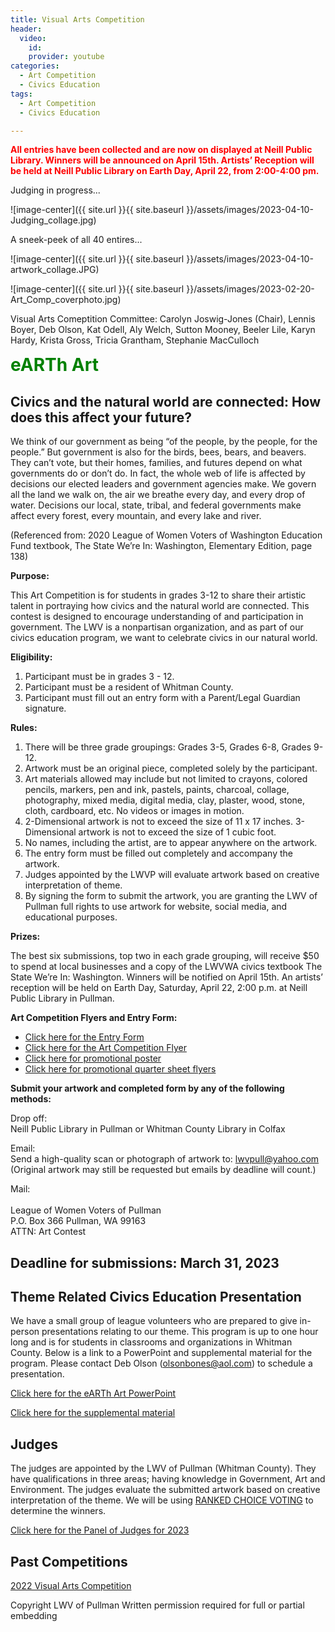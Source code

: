 ```yaml
---
title: Visual Arts Competition
header:
  video:
    id:
    provider: youtube
categories:
  - Art Competition
  - Civics Education
tags:
  - Art Competition
  - Civics Education

---
```

<span style="color:red; font-size:1em;"> **All entries have been collected and are now on displayed at Neill Public Library.  Winners will be announced on April 15th.  Artists’ Reception will be held at Neill Public Library on Earth Day, April 22, from 2:00-4:00 pm.** </span>

Judging in progress...

![image-center]({{ site.url }}{{ site.baseurl }}/assets/images/2023-04-10-Judging_collage.jpg)

A sneek-peek of all 40 entires...

![image-center]({{ site.url }}{{ site.baseurl }}/assets/images/2023-04-10-artwork_collage.JPG)

![image-center]({{ site.url }}{{ site.baseurl }}/assets/images/2023-02-20-Art_Comp_coverphoto.jpg)

Visual Arts Comeptition Committee:  Carolyn Joswig-Jones (Chair), Lennis Boyer, Deb Olson, Kat Odell, Aly Welch, Sutton Mooney, Beeler Lile, Karyn Hardy, Krista Gross, Tricia Grantham, Stephanie MacCulloch



<span style="color:green; font-size:2em;"> **eARTh Art** </span>

## Civics and the natural world are connected:  How does this affect your future?

We think of our government as being “of the people, by the people, for the people.” But government is also for the birds, bees, bears, and beavers. They can’t vote, but their homes, families, and futures depend on what governments do or don’t do. In fact, the whole web of life is affected by decisions our elected leaders and government agencies make.  We govern all the land we walk on, the air we breathe every day, and every drop of water. Decisions our local, state, tribal, and federal governments make affect every forest, every mountain, and every lake and river.

(Referenced from: 2020 League of Women Voters of Washington Education Fund textbook, The State We’re In: Washington, Elementary Edition, page 138)


**Purpose:**

This Art Competition is for students in grades 3-12 to share their artistic talent in portraying how civics and the natural world are connected.  This contest is designed to encourage understanding of and participation in government.  The LWV is a nonpartisan organization, and as part of our civics education program, we want to celebrate civics in our natural world.

**Eligibility:**
1.	Participant must be in grades 3 - 12.
2.	Participant must be a resident of Whitman County.
3.	Participant must fill out an entry form with a Parent/Legal Guardian signature.

**Rules:**
1.	There will be three grade groupings:  Grades 3-5, Grades 6-8, Grades 9-12.
2.	Artwork must be an original piece, completed solely by the participant.
3.	Art materials allowed may include but not limited to crayons, colored pencils, markers, pen and ink, pastels, paints, charcoal, collage, photography, mixed media, digital media, clay, plaster, wood, stone, cloth, cardboard, etc.  No videos or images in motion.
4.	2-Dimensional artwork is not to exceed the size of 11 x 17 inches.  3-Dimensional artwork is not to exceed the size of 1 cubic foot.
5.	No names, including the artist, are to appear anywhere on the artwork.  
6.	The entry form must be filled out completely and accompany the artwork.
7.	Judges appointed by the LWVP will evaluate artwork based on creative interpretation of theme.  
8.	By signing the form to submit the artwork, you are granting the LWV of Pullman full rights to use artwork for website, social media, and educational purposes.  

**Prizes:**

The best six submissions, top two in each grade grouping, will receive $50 to spend at local businesses and a copy of the LWVWA civics textbook The State We’re In: Washington.  Winners will be notified on April 15th.  An artists’ reception will be held on Earth Day, Saturday, April 22, 2:00 p.m. at Neill Public Library in Pullman.

**Art Competition Flyers and Entry Form:**

* [Click here for the Entry Form](https://lwvpullman.org/assets/PDFs/2023-Art_Comp_Entry_Form_Final.pdf)
* [Click here for the Art Competition Flyer](https://lwvpullman.org/assets/PDFs/2023-Art_Comp_flyer_final.pdf)
* [Click here for promotional poster](https://lwvpullman.org/assets/PDFs/2023-02-20-Poster_pulltabs.pdf)
* [Click here for promotional quarter sheet flyers](https://lwvpullman.org/assets/PDFs/2023-02-20-quarter_page_flyers.pdf)

**Submit your artwork and completed form by any of the following methods:** 

Drop off:
<br/>
Neill Public Library in Pullman or Whitman County Library in Colfax

Email:
<br/>
Send a high-quality scan or photograph of artwork to:  lwvpull@yahoo.com
<br/>
(Original artwork may still be requested but emails by deadline will count.)

Mail: 	
<br/>
League of Women Voters of Pullman 
<br/>
P.O. Box 366 Pullman, WA 99163
<br/>
ATTN: Art Contest 
<br/>

## Deadline for submissions: March 31, 2023

## Theme Related Civics Education Presentation

We have a small group of league volunteers who are prepared to give in-person presentations relating to our theme.  This program is up to one hour long and is for students in classrooms and organizations in Whitman County.  Below is a link to a PowerPoint and supplemental material for the program.  Please contact Deb Olson (olsonbones@aol.com) to schedule a presentation. 

[Click here for the eARTh Art PowerPoint](https://docs.google.com/presentation/d/17oySdaEz-ZAVPY4A1KEouRZasLKc7cPa6R6UrXTVLkc/mobilepresent?slide=id.p)

[Click here for the supplemental material](https://lwvpullman.org/assets/PDFs/2023-02-20-Supplemental_Text_PowerPoint.pdf)

## Judges

The judges are appointed by the LWV of Pullman (Whitman County).  They have qualifications in three areas; having knowledge in Government, Art and Environment.  The judges evaluate the submitted artwork based on creative interpretation of the theme.  We will be using [RANKED CHOICE VOTING](https://www.rankedvote.co/) to determine the winners.

[Click here for the Panel of Judges for 2023](https://lwvpullman.org/assets/PDFs/2023-04-10-Judge_panel.pdf)

## Past Competitions
[2022 Visual Arts Competition](https://lwvpullman.org/docs/art%20contest/civics%20education/Art_Contest/)



Copyright LWV of Pullman
Written permission required for full or partial embedding

<!---change the title to whatever you want the post to be titled
change the ID out to the end of the youtube link https://youtu.be/r61ARK4Qv9c -->
